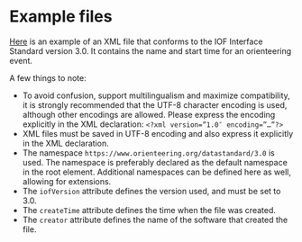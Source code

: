# Example files

[Here](Event_name_and_start_time.xml) is an example of an XML file that conforms to the IOF Interface Standard version 3.0. It contains the name and start time for an orienteering event.

A few things to note:

* To avoid confusion, support multilingualism and maximize compatibility, it is strongly recommended that the UTF-8 character encoding is used, although other encodings are allowed. Please express the encoding explicitly in the XML declaration: ```<?xml version=”1.0″ encoding=”…”?>```
* XML files must be saved in UTF-8 encoding and also express it explicitly in the XML declaration.
* The namespace ```https://www.orienteering.org/datastandard/3.0``` is used. The namespace is preferably declared as the default namespace in the root element. Additional namespaces can be defined here as well, allowing for extensions.
* The ```iofVersion``` attribute defines the version used, and must be set to 3.0.
* The ```createTime``` attribute defines the time when the file was created.
* The ```creator``` attribute defines the name of the software that created the file.